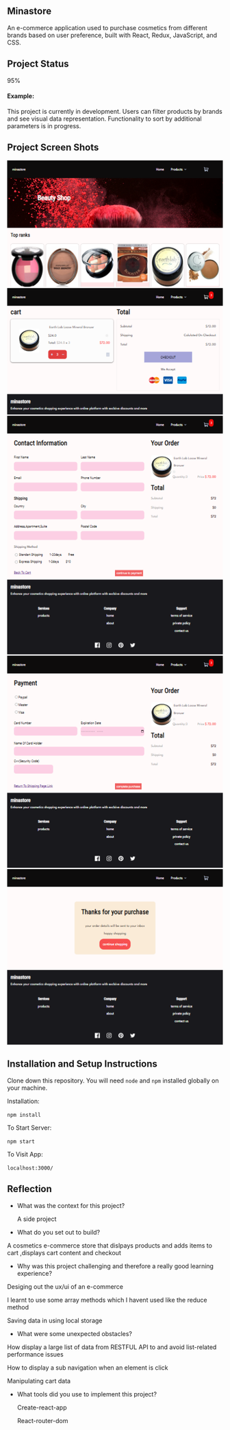 ## Minastore

An e-commerce application used to purchase cosmetics from different brands based on user preference, built with React, Redux, JavaScript, and CSS.

## Project Status

95%

#### Example:

This project is currently in development. Users can filter products by brands and see visual data representation. Functionality to sort by additional parameters is in progress.

## Project Screen Shots

![image](Capture122.png)
![image](Capture125.png)
![image](Capture126.png)
![image](Capture127.png)
![image](Capture128.png)
## Installation and Setup Instructions

Clone down this repository. You will need `node` and `npm` installed globally on your machine.

Installation:

`npm install`

To Start Server:

`npm start`

To Visit App:

`localhost:3000/`

## Reflection

- What was the context for this project?

  A side project

- What do you set out to build?

A cosmetics e-commerce store that dislpays products and adds items to cart ,displays cart content and checkout

- Why was this project challenging and therefore a really good learning experience?

Desiging out the ux/ui of an e-commerce 

I learnt to use some array methods which I havent used like the reduce method

Saving data in using local storage


- What were some unexpected obstacles?

How display a large list of data from RESTFUL API to and avoid list-related performance issues

How to display a sub navigation when an element is click

Manipulating cart data


- What tools did you use to implement this project?
 
  Create-react-app

  React-router-dom



